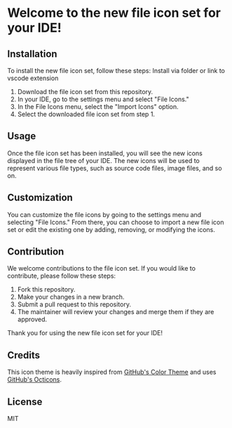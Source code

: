 # Welcome to the new file icon set for your IDE!

## Installation

To install the new file icon set, follow these steps:
Install via folder or link to vscode extension

1. Download the file icon set from this repository.
2. In your IDE, go to the settings menu and select "File Icons."
3. In the File Icons menu, select the "Import Icons" option.
4. Select the downloaded file icon set from step 1.

## Usage

Once the file icon set has been installed, you will see the new icons displayed in the file tree of your IDE. The new icons will be used to represent various file types, such as source code files, image files, and so on.

## Customization

You can customize the file icons by going to the settings menu and selecting "File Icons." From there, you can choose to import a new file icon set or edit the existing one by adding, removing, or modifying the icons.

## Contribution

We welcome contributions to the file icon set. If you would like to contribute, please follow these steps:

1. Fork this repository.
2. Make your changes in a new branch.
3. Submit a pull request to this repository.
4. The maintainer will review your changes and merge them if they are approved.

Thank you for using the new file icon set for your IDE!

## Credits

This icon theme is heavily inspired from [GitHub's Color Theme](https://marketplace.visualstudio.com/items?itemName=GitHub.github-vscode-theme) and uses [GitHub's Octicons](https://primer.style/octicons/).

## License

MIT
